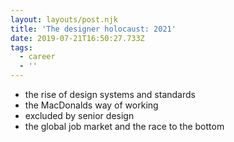 ```yaml
---
layout: layouts/post.njk
title: 'The designer holocaust: 2021'
date: 2019-07-21T16:50:27.733Z
tags:
  - career
  - ''
---
```

- the rise of design systems and standards
- the MacDonalds way of working
- excluded by senior design 
- the global job market and the race to the bottom
